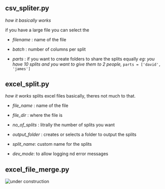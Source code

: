 #

## csv_spliter.py

_how it basically works_

if you have a large file you can select the
- _filename_ : name of the file

- *batch* : number of columns per split

- *parts* : if you want to create folders to share the splits equally *eg: you have 10 splits and you want to give them to 2 people,* `parts = ['david', 'james']`


## excel_split.py
_how it works_
splits excel files basically, theres not much to that.
- _file_name_ : name of the file

- *file_dir* : where the file is

- *no_of_splits* : litrally the number of splits you want

- _output_folder_ : creates or selects a folder to output the splits

- _split_name_: custom name for the splits

- _dev_mode_: to allow logging nd error messages

## excel_file_merge.py

![under construction](https://i0.wp.com/avanelk.net/wp-content/uploads/2016/11/under-construction.jpg?w=225&ssl=1)
